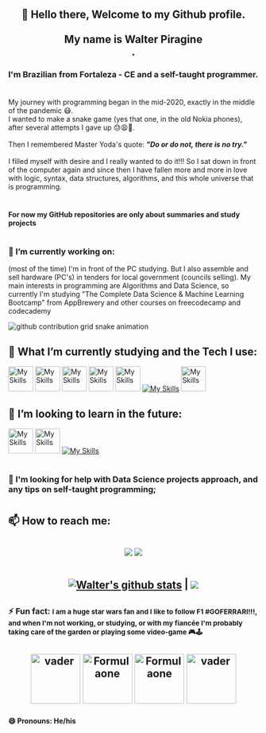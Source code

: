 <h2 align="center"> 🖖 Hello there, Welcome to my Github profile. <br> <br>  My name is Walter Piragine <br>. </h2> 
<p align="center">
 
          
### I'm Brazilian from Fortaleza - CE and a self-taught programmer. <br> <br> 
My journey with programming began in the mid-2020, exactly in the middle of the pandemic 😷. <br>I wanted to make a snake game (yes that one, in the old Nokia phones), after several attempts I gave up 😓😩🥵.<br> <br> Then I remembered Master Yoda's  quote: <em>__"Do or do not, there is no try."__ </em> <br><br> I filled myself with desire and I really wanted to do it!!! So I sat down in front of the computer again and since then I have fallen more and more in love with logic, syntax, data structures, algorithms, and this whole universe that is programming.
#   
#### For now my GitHub repositories are only about summaries and study projects
#   
###  🔭 I’m currently working on:
(most of the time) I'm in front of the PC studying. But I also assemble and sell hardware (PC's) in tenders for local government (councils selling). My main interests in programming are Algorithms and Data Science, so currently I'm studying "The Complete Data Science & Machine Learning Bootcamp" from AppBrewery and other courses on freecodecamp and codecademy



<picture>
  <source
    media="(prefers-color-scheme: dark)"
    srcset="https://raw.githubusercontent.com/swmeme/snk/output/github-contribution-grid-snake-dark.svg"
  />
  <source
    media="(prefers-color-scheme: light)"
    srcset="https://raw.githubusercontent.com/swmeme/snk/output/github-contribution-grid-snake.svg"
  />
  <img
    alt="github contribution grid snake animation"
    src="https://raw.githubusercontent.com/swmeme/snk/output/github-contribution-grid-snake.svg"
  />
</picture>



##  🌱 What I’m currently studying and the Tech I use: 
<img src="https://cdn.icon-icons.com/icons2/2107/PNG/512/file_type_vscode_icon_130084.png" alt="My Skills" width="50" height="50"> <img src="https://pandas.pydata.org//static/img/favicon_white.ico" alt="My Skills" width="50" height="50"> <img src="https://cdn-icons-png.flaticon.com/512/8616/8616578.png" alt="My Skills" width="50" height="50"> <img src="https://cdn.iconscout.com/icon/free/png-256/free-data-science-46-1170621.png" alt="My Skills" width="50" height="50"> <img src="https://cdn-icons-png.flaticon.com/128/4025/4025644.png" alt="My Skills" width="50" height="50"> [![My Skills](https://skillicons.dev/icons?i=py,html,django,git&theme=dark)](https://skillicons.dev) <img src="https://cdn-icons-png.flaticon.com/512/4248/4248443.png" alt="My Skills" width="50" height="50">

##  🚀 I’m looking to learn in the future: 
<img src="https://cdn-icons-png.flaticon.com/512/8637/8637099.png" alt="My Skills" width="50" height="50"> <img src="https://cdn-icons-png.flaticon.com/512/5181/5181965.png" alt="My Skills" width="50" height="50"> [![My Skills](https://skillicons.dev/icons?i=tensorflow,azure,docker,aws,kubernetes&theme=dark)](https://skillicons.dev)
#   
### 🤔 I'm looking for help with Data Science projects approach, and any tips on self-taught programming;
#   
##  📫 How to reach me: <br>
<h2 align="center"> <div>
<a href = "mailto:walter.jnior@gmail.com"><img loading="lazy" src="https://img.shields.io/badge/Gmail-D14836?style=for-the-badge&logo=gmail&logoColor=white" target="_blank"></a>
<a href="https://www.linkedin.com/in/walterpiragine/" target="_blank"><img loading="lazy" src="https://img.shields.io/badge/-LinkedIn-%230077B5?style=for-the-badge&logo=linkedin&logoColor=white" target="_blank"></a>   
</div> 
<p align="center">

 #   


<h2 align="center">
<a href="https://github.com/swmeme/github-readme-stats"> <img align="center" src="https://github-readme-stats.vercel.app/api?username=swmeme&show_icons=true&include_all_commits=true&theme=github_dark&hide_border=true" alt="Walter's github stats" /></a> | <a href="https://github.com/swmeme/github-readme-stats"><img align="center" src="https://github-readme-stats.vercel.app/api/top-langs/?username=swmeme&layout=compact&theme=github_dark&hide_border=true" /></a> 
<p align="center">


##   
 
### ⚡ Fun fact: <small> I am a huge star wars fan and I like to follow F1 #GOFERRARI!!!, and when I'm not working, or studying, or with my fiancée I'm probably taking care of the garden or playing some video-game 🎮🕹️</small>

<h2 align="center">
<img src="https://media.tenor.com/gWY3kXb_Vn0AAAAd/darth-vader-vader.gif" alt="vader" width="100" height="100"> <img src="https://media.tenor.com/2CCxoJnxsckAAAAC/car-speed.gif" alt="Formulaone" width="100" height="100"> <img src="https://media.tenor.com/YxQ7dqEdZjIAAAAd/ferrari-sf23.gif" alt="Formulaone" width="100" height="100"> <img src="https://media.tenor.com/0SUomFMYna8AAAAd/darth-vader-vader.gif" alt="vader" width="100" height="100"> 
<p align="center">

#### 😄 Pronouns: He/his




